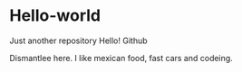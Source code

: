 # Hello-world
Just another repository
Hello! Github

Dismantlee here. I like mexican food, fast cars and codeing. 
